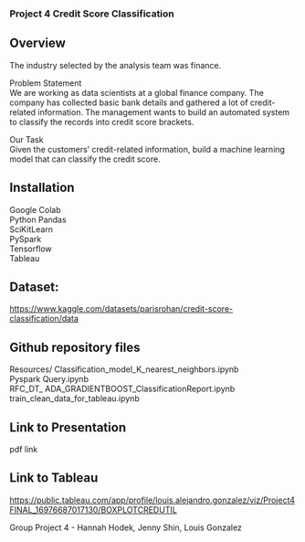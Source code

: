 
### Project 4 Credit Score Classification

## Overview
The industry selected by the analysis team was finance.

Problem Statement    
We are working as data scientists at a global finance company. The company has collected basic bank details and gathered a lot of credit-related information. The management wants to build an automated system to classify the records into credit score brackets.

Our Task    
Given the customers’ credit-related information, build a machine learning model that can classify the credit score.

## Installation
Google Colab   
Python Pandas    
SciKitLearn    
PySpark    
Tensorflow       
Tableau

## Dataset:    
https://www.kaggle.com/datasets/parisrohan/credit-score-classification/data

## Github repository files
Resources/
Classification_model_K_nearest_neighbors.ipynb    
Pyspark Query.ipynb    
RFC_DT_ ADA_GRADIENTBOOST_ClassificationReport.ipynb     
train_clean_data_for_tableau.ipynb    

## Link to Presentation    
pdf link

## Link to Tableau
https://public.tableau.com/app/profile/louis.alejandro.gonzalez/viz/Project4FINAL_16976687017130/BOXPLOTCREDUTIL

Group Project 4 - Hannah Hodek, Jenny Shin, Louis Gonzalez

